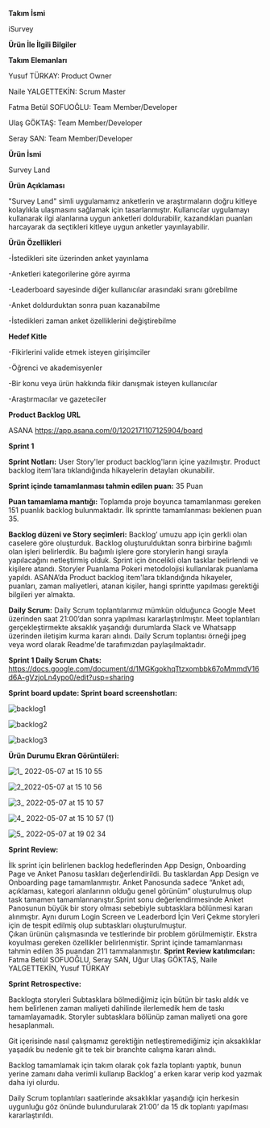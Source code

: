 **Takım İsmi**

iSurvey

**Ürün İle İlgili Bilgiler**

**Takım Elemanları**

Yusuf TÜRKAY: Product Owner

Naile YALGETTEKİN: Scrum Master

Fatma Betül SOFUOĞLU: Team Member/Developer

Ulaş GÖKTAŞ: Team Member/Developer

Seray SAN: Team Member/Developer

**Ürün İsmi**

Survey Land

**Ürün Açıklaması**

"Survey Land" simli uygulamamız anketlerin ve araştırmaların doğru kitleye kolaylıkla ulaşmasını sağlamak için tasarlanmıştır. Kullanıcılar uygulamayı kullanarak ilgi alanlarına uygun anketleri doldurabilir, kazandıkları puanları harcayarak da seçtikleri kitleye uygun anketler yayınlayabilir.

**Ürün Özellikleri**

-İstedikleri site üzerinden anket yayınlama

-Anketleri kategorilerine göre ayırma

-Leaderboard sayesinde diğer kullanıcılar arasındaki sıranı görebilme

-Anket doldurduktan sonra puan kazanabilme

-İstedikleri zaman anket özelliklerini değiştirebilme

**Hedef Kitle**

-Fikirlerini valide etmek isteyen girişimciler

-Öğrenci ve akademisyenler

-Bir konu veya ürün hakkında fikir danışmak isteyen kullanıcılar

-Araştırmacılar ve gazeteciler

**Product Backlog URL**

ASANA https://app.asana.com/0/1202171107125904/board


******Sprint 1******

**Sprint Notları:** User Story'ler product backlog'ların içine yazılmıştır. Product backlog item'lara tıklandığında hikayelerin detayları okunabilir.

**Sprint içinde tamamlanması tahmin edilen puan:** 35 Puan

**Puan tamamlama mantığı:** Toplamda proje boyunca tamamlanması gereken 151 puanlık backlog bulunmaktadır. İlk sprintte tamamlanması beklenen puan 35.

**Backlog düzeni ve Story seçimleri:**
Backlog’ umuzu  app için gerkli olan caselere göre oluşturduk. Backlog oluşturulduktan sonra birbirine bağımlı olan işleri belirlerdik. Bu bağımlı işlere gore storylerin hangi sırayla yapılacağını netleştirmiş olduk.  Sprint için öncelikli olan tasklar belirlendi ve kişilere atandı. 
Storyler Puanlama Pokeri  metodolojisi kullanılarak puanlama yapıldı.
ASANA’da Product backlog item'lara tıklandığında hikayeler, puanları, zaman maliyetleri, atanan kişiler, hangi sprintte yapılması gerektiği bilgileri yer almakta. 

**Daily Scrum:** Daily Scrum toplantılarımız mümkün olduğunca Google Meet üzerinden saat 21:00’dan sonra yapılması kararlaştırılmıştır. Meet toplantıları gerçekleştirmekte aksaklık yaşandığı durumlarda Slack ve Whatsapp üzerinden iletişim kurma kararı alındı. Daily Scrum toplantısı örneği jpeg veya word olarak Readme'de tarafımızdan paylaşılmaktadır.

**Sprint 1 Daily Scrum Chats:** https://docs.google.com/document/d/1MGKgokhqTtzxombbk67oMmmdV16d6A-gVzjoLn4ypo0/edit?usp=sharing 

**Sprint board update: Sprint board screenshotları:**

![backlog1](https://user-images.githubusercontent.com/104317144/167295366-c99483b1-2222-49b4-bc1a-f7568cb30dfb.png)

![backlog2](https://user-images.githubusercontent.com/104317144/167295377-084165ed-7693-4fdf-b815-9f2401006bd0.png)

![backlog3](https://user-images.githubusercontent.com/104317144/167295386-89dd165e-a5a9-4e2d-a9cd-6518236a7609.png)

**Ürün Durumu Ekran Görüntüleri:**

![1_ 2022-05-07 at 15 10 55](https://user-images.githubusercontent.com/104317144/167295481-06cae904-451d-4b48-9154-92a6f0722231.jpeg)

![2_2022-05-07 at 15 10 56](https://user-images.githubusercontent.com/104317144/167295488-4d99a61c-bcf5-4990-9295-984e68f6fbc8.jpeg)

![3_ 2022-05-07 at 15 10 57](https://user-images.githubusercontent.com/104317144/167295494-6c8ee1e7-cf29-46f6-bc86-a66b82484680.jpeg)

![4_ 2022-05-07 at 15 10 57 (1)](https://user-images.githubusercontent.com/104317144/167295498-92588553-db0b-473b-8faf-bc9a06da677a.jpeg)

![5_ 2022-05-07 at 19 02 34](https://user-images.githubusercontent.com/104317144/167295551-ad51ae34-75eb-421a-8d87-08e95e7daeba.jpeg)

**Sprint Review:**

İlk sprint için belirlenen backlog hedeflerinden App Design, Onboarding Page ve Anket Panosu taskları değerlendirildi. Bu tasklardan App Design ve Onboarding page tamamlanmıştır.  Anket Panosunda sadece “Anket adı, açıklaması, kategori alanlarının olduğu genel görünüm” oluşturulmuş olup task tamamen tamamlannanıştır.Sprint sonu değerlendirmesinde Anket Panosunun büyük bir story olması sebebiyle  subtasklara bölünmesi kararı alınmıştır.   Aynı durum Login Screen ve Leaderbord İçin Veri Çekme storyleri için de tespit edilmiş olup subtaskları oluşturulmuştur.  
Çıkan ürünün çalışmasında ve testlerinde bir problem görülmemiştir. Ekstra koyulması gereken özellikler belirlenmiştir.  Sprint içinde tamamlanması tahmin edilen 35 puandan 21’I tammalanmıştır.
**Sprint Review katılımcıları:** Fatma Betül SOFUOĞLU, Seray SAN, Uğur Ulaş GÖKTAŞ, Naile YALGETTEKİN, Yusuf TÜRKAY

**Sprint Retrospective:**

Backlogta storyleri Subtasklara bölmediğimiz için bütün bir taskı aldık ve hem belirlenen zaman maliyeti dahilinde ilerlemedik hem de taskı tamamlayamadık. Storyler subtasklara bölünüp zaman maliyeti ona gore hesaplanmalı.

Git içerisinde nasıl çalışmamız gerektiğin netleştiremediğimiz için aksaklıklar yaşadık bu nedenle git te tek bir branchte calışma kararı alındı.

Backlog tamamlamak için takım olarak çok fazla toplantı yaptık, bunun yerine zamanı daha verimli kullanıp Backlog’ a erken karar verip kod yazmak daha iyi olurdu. 

Daily Scrum toplantıları saatlerinde aksaklıklar yaşandığı için herkesin uygunluğu göz önünde bulundurularak 21:00’ da 15 dk toplantı yapılması kararlaştırıldı. 







